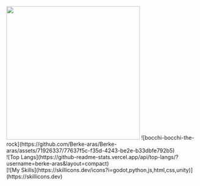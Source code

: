 <img src="https://media.tenor.com/HkMNfVmcnhcAAAAd/bocchi-bocchi-the-rock.gif" width="350"/>
![bocchi-bocchi-the-rock](https://github.com/Berke-aras/Berke-aras/assets/71926337/77637f5c-f35d-4243-be2e-b33dbfe792b5)
<br>
![Top Langs](https://github-readme-stats.vercel.app/api/top-langs/?username=berke-aras&layout=compact)
<br>
[![My Skills](https://skillicons.dev/icons?i=godot,python,js,html,css,unity)](https://skillicons.dev)
<br>
<!--!<img src="https://media.tenor.com/HkMNfVmcnhcAAAAd/bocchi-bocchi-the-rock.gif" width="350"/> -->
<!--  -->
<!--![bocchi-the-rock-kita-ikuyo](https://github.com/Berke-aras/Berke-aras/assets/71926337/173c9e69-bff4-4815-bee1-ae6e3102a128)-->

